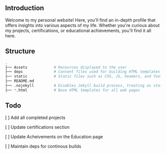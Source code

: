 ## Introduction

Welcome to my personal website! Here, you'll find an in-depth profile that offers insights into various aspects of my life. Whether you're curious about my projects, certifications, or educational achievements, you'll find it all here.

## Structure 

```bash
.
├── Assets            # Resources displayed to the user
├── deps              # Content files used for building HTML templates
├── static            # Static files such as CSS, JS, headers, and footers
├── README.md
├── .nojekyll         # Disables Jekyll build process, treating as static HTML
├── *.html            # Base HTML templates for all web pages

```

## Todo

[ ] Add all completed projects

[ ] Update certifications section

[ ] Update Acheivements on the Education page

[ ] Maintain deps for continous builds